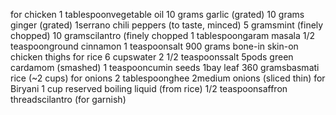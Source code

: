 for chicken
1 tablespoonvegetable oil
10 grams garlic (grated)
10 grams ginger (grated)
1serrano chili peppers (to taste, minced)
5 gramsmint (finely chopped)
10 gramscilantro (finely chopped
1 tablespoongaram masala
1/2 teaspoonground cinnamon
1 teaspoonsalt
900 grams bone-in skin-on chicken thighs
for rice
6 cupswater
2 1/2 teaspoonssalt
5pods green cardamom (smashed)
1 teaspooncumin seeds
1bay leaf
360 gramsbasmati rice (~2 cups)
for onions
2 tablespoonghee
2medium onions (sliced thin)
for Biryani
1 cup reserved boiling liquid (from rice)
1/2 teaspoonsaffron threadscilantro (for garnish)